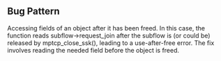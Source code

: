 ## Bug Pattern

Accessing fields of an object after it has been freed. In this case, the function reads subflow->request_join after the subflow is (or could be) released by mptcp_close_ssk(), leading to a use-after-free error. The fix involves reading the needed field before the object is freed.